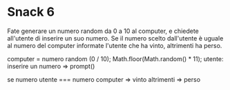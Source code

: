 # Snack 6

Fate generare un numero random da 0 a 10 al computer, e chiedete all'utente di inserire un suo numero.
Se il numero scelto dall'utente è uguale al numero del computer informate l'utente che ha vinto, altrimenti ha perso.

computer = numero random (0 / 10); Math.floor(Math.random() \* 11);
utente: inserire un numero => prompt()

se numero utente === numero computer => vinto
altrimenti => perso
